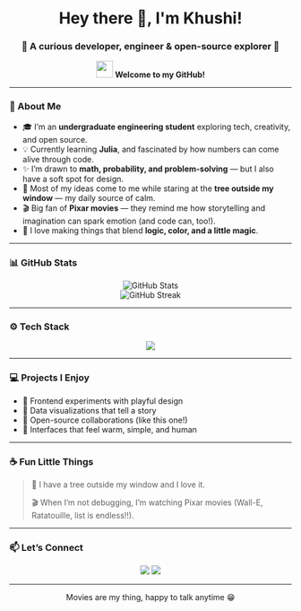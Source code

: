 <h1 align="center">Hey there 👋, I'm Khushi!</h1>
<h3 align="center">🌷 A curious developer, engineer & open-source explorer 🧭</h3>

<p align="center">
  <img src="https://media.giphy.com/media/hvRJCLFzcasrR4ia7z/giphy.gif" width="30">  
  <b>Welcome to my GitHub!</b>
</p>

---

### 🌸 About Me  
- 🎓 I’m an **undergraduate engineering student** exploring tech, creativity, and open source.  
- 💡 Currently learning **Julia**, and fascinated by how numbers can come alive through code.  
- ✨ I’m drawn to **math, probability, and problem-solving** — but I also have a soft spot for design.  
- 🌳 Most of my ideas come to me while staring at the **tree outside my window** — my daily source of calm.  
- 🎬 Big fan of **Pixar movies** — they remind me how storytelling and imagination can spark emotion (and code can, too!).  
- 🌻 I love making things that blend **logic, color, and a little magic**.  

---
### 📊 GitHub Stats
<p align="center">
  <img src="https://github-readme-stats.vercel.app/api?username=khushiiiip&show_icons=true&theme=rose_pine" alt="GitHub Stats" />
  <br/>
  <img src="https://github-readme-streak-stats.herokuapp.com/?user=khushiiiip&theme=rose_pine" alt="GitHub Streak" />
</p>

---

### ⚙️ Tech Stack
<p align="center">
  <img src="https://skillicons.dev/icons?i=html,css,js,react,python,julia,git,github,figma,vscode&theme=light" />
</p>

---

### 💻 Projects I Enjoy
- 🌼 Frontend experiments with playful design  
- 🧩 Data visualizations that tell a story  
- 💬 Open-source collaborations (like this one!)  
- 🎨 Interfaces that feel warm, simple, and human  

---
### ☕ Fun Little Things  
> 🌳 I have a tree outside my window and I love it.  
>  
> 🎬 When I’m not debugging, I’m watching Pixar movies (Wall-E, Ratatouille, list is endless!!).  
  

---
### 📫 Let’s Connect
<p align="center">
  <a href="https://github.com/khushiiiip" target="_blank"><img src="https://img.shields.io/badge/GitHub-000?style=for-the-badge&logo=github&logoColor=white" /></a>
  <a href="mailto:khushipanghal08@gmail.com"><img src="https://img.shields.io/badge/Email-D14836?style=for-the-badge&logo=gmail&logoColor=white" /></a>
</p>

---
<p align="center">
  Movies are my thing, happy to talk anytime 😁
</p>


